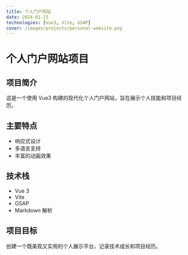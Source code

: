 ```yaml
---
title: 个人门户网站
date: 2024-01-15
technologies: [Vue3, Vite, GSAP]
cover: /images/projects/personal-website.png
---
```


# 个人门户网站项目

## 项目简介

这是一个使用 Vue3 构建的现代化个人门户网站，旨在展示个人技能和项目经历。

## 主要特点

- 响应式设计
- 多语言支持
- 丰富的动画效果

## 技术栈

- Vue 3
- Vite
- GSAP
- Markdown 解析

## 项目目标

创建一个既美观又实用的个人展示平台，记录技术成长和项目经历。